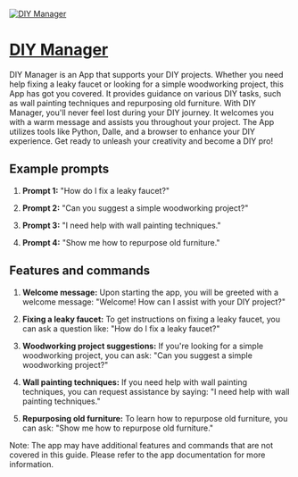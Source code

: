 [![DIY Manager](https://files.oaiusercontent.com/file-mm6QUA5TWe0SyK5OYiJhBOpE?se=2123-10-17T12%3A06%3A55Z&sp=r&sv=2021-08-06&sr=b&rscc=max-age%3D31536000%2C%20immutable&rscd=attachment%3B%20filename%3Da67de7c3-8875-462a-9f1b-59164f99d38a.png&sig=XnijprqlYWhcBM2FKoVnyrEQKGunNqtIJUcbwF5YxFM%3D)](https://chat.openai.com/g/g-XAOp4fvaB-diy-manager)

# [DIY Manager](https://chat.openai.com/g/g-XAOp4fvaB-diy-manager)

DIY Manager is an App that supports your DIY projects. Whether you need help fixing a leaky faucet or looking for a simple woodworking project, this App has got you covered. It provides guidance on various DIY tasks, such as wall painting techniques and repurposing old furniture. With DIY Manager, you'll never feel lost during your DIY journey. It welcomes you with a warm message and assists you throughout your project. The App utilizes tools like Python, Dalle, and a browser to enhance your DIY experience. Get ready to unleash your creativity and become a DIY pro!

## Example prompts

1. **Prompt 1:** "How do I fix a leaky faucet?"

2. **Prompt 2:** "Can you suggest a simple woodworking project?"

3. **Prompt 3:** "I need help with wall painting techniques."

4. **Prompt 4:** "Show me how to repurpose old furniture."



## Features and commands

1. **Welcome message:** Upon starting the app, you will be greeted with a welcome message: "Welcome! How can I assist with your DIY project?"

2. **Fixing a leaky faucet:** To get instructions on fixing a leaky faucet, you can ask a question like: "How do I fix a leaky faucet?"

3. **Woodworking project suggestions:** If you're looking for a simple woodworking project, you can ask: "Can you suggest a simple woodworking project?"

4. **Wall painting techniques:** If you need help with wall painting techniques, you can request assistance by saying: "I need help with wall painting techniques."

5. **Repurposing old furniture:** To learn how to repurpose old furniture, you can ask: "Show me how to repurpose old furniture."

Note: The app may have additional features and commands that are not covered in this guide. Please refer to the app documentation for more information.